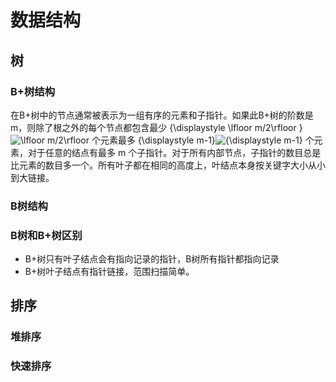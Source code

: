 # 数据结构



## 树

### B+树结构

在B+树中的节点通常被表示为一组有序的元素和子指针。如果此B+树的阶数是m，则除了根之外的每个节点都包含最少 {\displaystyle \lfloor m/2\rfloor }![\lfloor m/2\rfloor ](https://wikimedia.org/api/rest_v1/media/math/render/svg/87be5eefdb8fa8b05d4e77a49222798c08e66318) 个元素最多 {\displaystyle m-1}![{\displaystyle m-1}](https://wikimedia.org/api/rest_v1/media/math/render/svg/ecbbd201e0d8f1ccc91cb46362c4b72fa1bbe6c2) 个元素，对于任意的结点有最多 m 个子指针。对于所有内部节点，子指针的数目总是比元素的数目多一个。所有叶子都在相同的高度上，叶结点本身按关键字大小从小到大链接。

### B树结构

### B树和B+树区别

+ B+树只有叶子结点会有指向记录的指针，B树所有指针都指向记录
+ B+树叶子结点有指针链接，范围扫描简单。



## 排序

### 堆排序



### 快速排序

